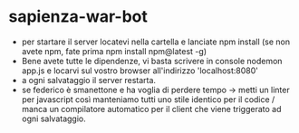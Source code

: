 # sapienza-war-bot
* per startare il server locatevi nella cartella e lanciate npm install (se non avete npm, fate prima npm install npm@latest -g)
* Bene avete tutte le dipendenze, vi basta scrivere in console nodemon app.js e locarvi sul vostro browser all'indirizzo 'localhost:8080'
* a ogni salvataggio il server restarta.
* se federico è smanettone e ha voglia di perdere tempo -> metti un linter per javascript così manteniamo tutti uno stile identico per il codice / manca un compilatore automatico per il client che viene triggerato ad ogni salvataggio.
